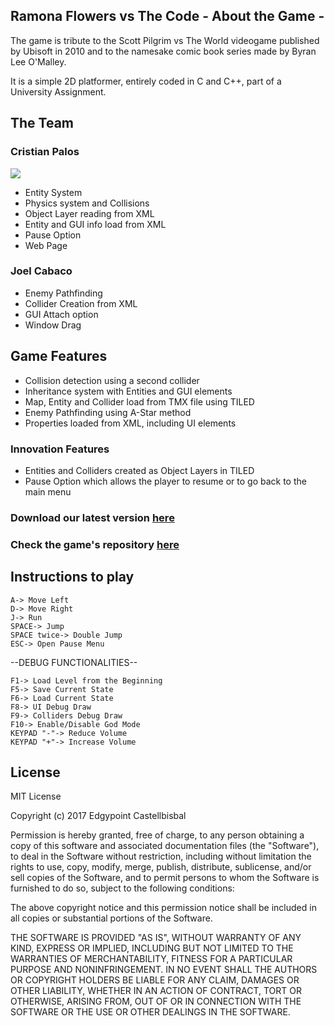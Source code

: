 ## Ramona Flowers vs The Code - About the Game -
The game is tribute to the Scott Pilgrim vs The World videogame published by Ubisoft in 2010 and to the namesake comic book series made by Byran Lee O'Malley. 

It is a simple 2D platformer, entirely coded in C and C++, part of a University Assignment. 

## The Team
### Cristian Palos
![](http://i.imgur.com/AZKuqnw.png)

- Entity System
- Physics system and Collisions
- Object Layer reading from XML
- Entity and GUI info load from XML
- Pause Option
- Web Page

### Joel Cabaco
 
 - Enemy Pathfinding
 - Collider Creation from XML
 - GUI Attach option
 - Window Drag

## Game Features
- Collision detection using a second collider
- Inheritance system with Entities and GUI elements
- Map, Entity and Collider load from TMX file using TILED
- Enemy Pathfinding using A-Star method
- Properties loaded from XML, including UI elements

### Innovation Features
- Entities and Colliders created as Object Layers in TILED
- Pause Option which allows the player to resume or to go back to the main menu

	
### Download our latest version [here](https://github.com/kistofe/Ramona-Flowers-vs-The-Code/releases)
### Check the game's repository [here](https://github.com/kistofe/Ramona-Flowers-vs-The-Code)

## Instructions to play

	A-> Move Left
	D-> Move Right
	J-> Run
	SPACE-> Jump
	SPACE twice-> Double Jump
	ESC-> Open Pause Menu
	
--DEBUG FUNCTIONALITIES--
	
	F1-> Load Level from the Beginning
	F5-> Save Current State
	F6-> Load Current State
	F8-> UI Debug Draw
	F9-> Colliders Debug Draw
	F10-> Enable/Disable God Mode
	KEYPAD "-"-> Reduce Volume
	KEYPAD "+"-> Increase Volume 
	
## License
MIT License

Copyright (c) 2017 Edgypoint Castellbisbal

Permission is hereby granted, free of charge, to any person obtaining a copy
of this software and associated documentation files (the "Software"), to deal
in the Software without restriction, including without limitation the rights
to use, copy, modify, merge, publish, distribute, sublicense, and/or sell
copies of the Software, and to permit persons to whom the Software is
furnished to do so, subject to the following conditions:

The above copyright notice and this permission notice shall be included in all
copies or substantial portions of the Software.

THE SOFTWARE IS PROVIDED "AS IS", WITHOUT WARRANTY OF ANY KIND, EXPRESS OR
IMPLIED, INCLUDING BUT NOT LIMITED TO THE WARRANTIES OF MERCHANTABILITY,
FITNESS FOR A PARTICULAR PURPOSE AND NONINFRINGEMENT. IN NO EVENT SHALL THE
AUTHORS OR COPYRIGHT HOLDERS BE LIABLE FOR ANY CLAIM, DAMAGES OR OTHER
LIABILITY, WHETHER IN AN ACTION OF CONTRACT, TORT OR OTHERWISE, ARISING FROM,
OUT OF OR IN CONNECTION WITH THE SOFTWARE OR THE USE OR OTHER DEALINGS IN THE
SOFTWARE.


